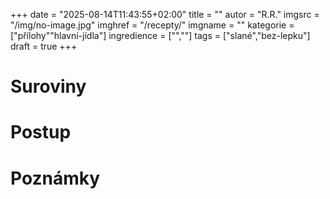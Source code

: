 
+++
date = "2025-08-14T11:43:55+02:00"
title = ""
autor = "R.R."
imgsrc = "/img/no-image.jpg"
imghref = "/recepty/"
imgname = ""
kategorie = ["přílohy""hlavní-jídla"]
ingredience = ["",""]
tags = ["slané","bez-lepku"]
draft = true
+++


# Suroviny
# Postup
# Poznámky

<!-- --> 